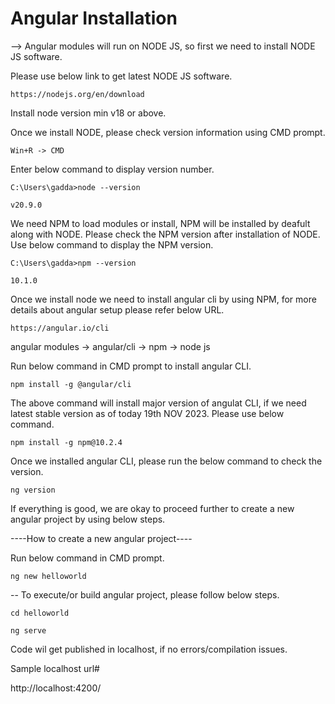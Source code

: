 # Angular Installation

--> Angular modules will run on NODE JS, so first we need to install NODE JS software.

Please use below link to get latest NODE JS software.

<pre><code class="shell">https://nodejs.org/en/download</code></pre>

Install node version min v18 or above.

Once we install NODE, please check version information using CMD prompt.

<pre><code class="shell">Win+R -> CMD</code></pre>

Enter below command to display version number.

<pre><code class="shell">C:\Users\gadda>node --version</code></pre>

<pre><code class="shell">v20.9.0</code></pre>

We need NPM to load modules or install, NPM will be installed by deafult along with NODE. Please check the NPM version after installation of NODE. Use below command to display the NPM version.

<pre><code class="shell">C:\Users\gadda>npm --version</code></pre>

<pre><code class="shell">10.1.0</code></pre>

Once we install node we need to install angular cli by using NPM, for more details about angular setup please refer below URL.

<pre><code class="shell">https://angular.io/cli</code></pre>

angular modules -> angular/cli -> npm -> node js

Run below command in CMD prompt to install angular CLI.

<pre><code class="shell">npm install -g @angular/cli</code></pre>

The above command will install major version of angulat CLI, if we need latest stable version as of today 19th NOV 2023. Please use below command.

<pre><code class="shell">npm install -g npm@10.2.4</code></pre>

Once we installed angular CLI, please run the below command to check the version.

<pre><code class="shell">ng version</code></pre>

If everything is good, we are okay to proceed further to create a new angular project by using below steps.

----How to create a new angular project----

Run below command in CMD prompt.

<pre><code class="shell">ng new helloworld</code></pre>

-- To execute/or build angular project, please follow below steps.

<pre><code class="shell">cd helloworld</code></pre>

<pre><code class="shell">ng serve</code></pre>

Code wil get published in localhost, if no errors/compilation issues.

Sample localhost url#

http://localhost:4200/

